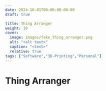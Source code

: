 ```yaml
---
date: 2024-10-01T00:00:00-00:00
draft: true

title: Thing Arranger
weight: 10
cover:
  image: images/fake_thing_arranger.png
  alt: "<alt text>"
  caption: "<text>"
  relative: true
tags: ["Software","3D-Printing","Personal"]
---
```


# Thing Arranger
